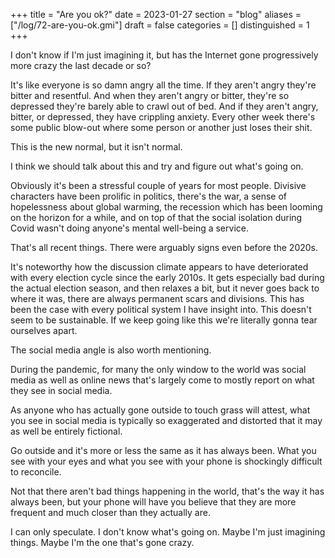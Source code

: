 +++
title = "Are you ok?"
date = 2023-01-27
section = "blog"
aliases = ["/log/72-are-you-ok.gmi"]
draft = false
categories = []
distinguished = 1
+++


I don't know if I'm just imagining it, but has the Internet gone progressively more crazy the last decade or so?

It's like everyone is so damn angry all the time. If they aren't angry they're bitter and resentful. And when they aren't angry or bitter, they're so depressed they're barely able to crawl out of bed. And if they aren't angry, bitter, or depressed, they have crippling anxiety. Every other week there's some public blow-out where some person or another just loses their shit.

This is the new normal, but it isn't normal. 

I think we should talk about this and try and figure out what's going on.

Obviously it's been a stressful couple of years for most people. Divisive characters have been prolific in politics, there's the war, a sense of hopelessness about global warming, the recession which has been looming on the horizon for a while, and on top of that the social isolation during Covid wasn't doing anyone's mental well-being a service.

That's all recent things. There were arguably signs even before the 2020s.

It's noteworthy how the discussion climate appears to have deteriorated with every election cycle since the early 2010s. It gets especially bad during the actual election season, and then relaxes a bit, but it never goes back to where it was, there are always permanent scars and divisions.  This has been the case with every political system I have insight into.  This doesn't seem to be sustainable. If we keep going like this we're literally gonna tear ourselves apart.

The social media angle is also worth mentioning. 

During the pandemic, for many the only window to the world was social media as well as online news that's largely come to mostly report on what they see in social media.

As anyone who has actually gone outside to touch grass will attest, what you see in social media is typically so exaggerated and distorted that it may as well be entirely fictional. 

Go outside and it's more or less the same as it has always been. What you see with your eyes and what you see with your phone is shockingly difficult to reconcile. 

Not that there aren't bad things happening in the world, that's the way it has always been, but your phone will have you believe that they are more frequent and much closer than they actually are.

I can only speculate. I don't know what's going on. Maybe I'm just imagining things. Maybe I'm the one that's gone crazy.